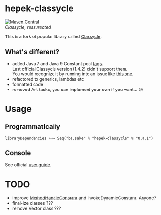 # hepek-classycle
[![Maven Central](https://maven-badges.herokuapp.com/maven-central/ba.sake/hepek-classycle/badge.svg)](https://maven-badges.herokuapp.com/maven-central/ba.sake/hepek-classycle)  
*Classycle, ressurected*

This is a fork of popular library called [Classycle](http://classycle.sourceforge.net/index.html).

## What's different?  
- added Java 7 and Java 9 Constant pool  [tags](https://docs.oracle.com/javase/specs/jvms/se9/html/jvms-4.html#jvms-4.4).  
Last official Classycle version (1.4.2) didn't support them.  
You would recognize it by running into an issue like [this one](https://github.com/sake92/sbt-hepek/issues/2).
- refactored to generics, lambdas etc
- formatted code
- removed Ant tasks, you can implement your own if you want... :stuck_out_tongue_winking_eye:

# Usage

## Programmatically
`libraryDependencies ++= Seq("ba.sake" % "hepek-classycle" % "0.0.1")`

## Console
See official [user guide](http://classycle.sourceforge.net/userGuide.html).

# TODO

- improve [MethodHandleConstant](https://github.com/sake92/hepek-classycle/blob/master/src/main/java/classycle/classfile/MethodHandleConstant.java) and InvokeDynamicConstant. Anyone?
- final-ize classes ???
- remove Vector class ???
